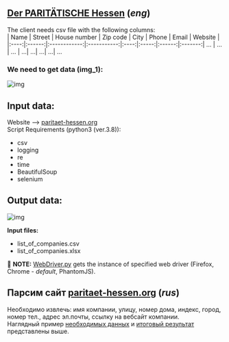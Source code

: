 ## [Der PARITÄTISCHE Hessen](https://www.paritaet-hessen.org/ueber-uns/unsere-mitglieder.html) (*eng*)

The client needs csv file with the following columns:  
| Name | Street | House number | Zip code | City | Phone | Email | Website |
|:----:|:------:|:------------:|:-----------:|:----:|:-----:|:------:|:-------:|
... | ... | ... | ...| ...| ...| ...| ...

### We need to get data (img_1):
![img](https://github.com/PyWebChannel/Shadow/blob/master/paritaet-hessen/img/get_data.png "img_1")

## Input data:
Website --> [paritaet-hessen.org](https://www.paritaet-hessen.org/ueber-uns/unsere-mitglieder.html)  
Script Requirements (python3 (ver.3.8)):
* csv
* logging 
* re 
* time 
* BeautifulSoup
* selenium

## Output data:
![img](https://github.com/PyWebChannel/Shadow/blob/master/paritaet-hessen/img/output_data.png "excel table")

**Input files:**
- list_of_companies.csv
- list_of_companies.xlsx

📌 **NOTE:** [WebDriver.py](WebDriver.py) gets the instance of specified web driver (Firefox, Chrome - *default*, PhantomJS).

## Парсим сайт [paritaet-hessen.org](https://www.paritaet-hessen.org/ueber-uns/unsere-mitglieder.html) (*rus*)
Необходимо извлечь: имя компании, улицу, номер дома, индекс, город, номер тел., адрес эл.почты, ссылку на вебсайт компании.  
Наглядный пример [необходимых данных](#we-need-to-get-data-img_1) и [итоговый результат](#output-data) представлены выше.
